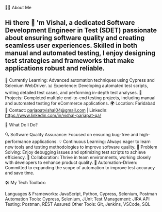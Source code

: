 👩‍💻 About Me

## Hi there 👋 'm Vishal, a dedicated Software Development Engineer in Test (SDET) passionate about ensuring software quality and creating seamless user experiences. Skilled in both manual and automated testing, I enjoy designing test strategies and frameworks that make applications robust and reliable.

🌱 Currently Learning: Advanced automation techniques using Cypress and Selenium WebDriver.
📊 Experience: Developing automated test scripts, writing detailed test cases, and performing in-depth test analyses.
💼 Projects: Completed multiple end-to-end testing projects, including manual and automated testing for eCommerce applications.
🌍 Location: Faridabad
📧 Contact: parjapatvishal04@gmail.com | LinkedIn: https://www.linkedin.com/in/vishal-parjapat-qa/


🚀 What Do I Do?

🔍 Software Quality Assurance: Focused on ensuring bug-free and high-performance applications.
💡 Continuous Learning: Always eager to learn new tools and testing methodologies to improve software quality.
🧩 Problem Solving: Enjoy debugging issues and optimizing test scripts to achieve efficiency.
🤝 Collaboration: Thrive in team environments, working closely with developers to enhance product quality.
🎯 Automation-Driven: Committed to expanding the scope of automation to improve test accuracy and save time.

🛠️ My Tech Toolbox:


Languages & Frameworks: JavaScript, Python, Cypress, Selenium, Postman
Automation Tools: Cypress, Selenium, JUnit
Test Management: JIRA
API Testing: Postman, REST Assured
Other Tools: Git, Jenkins, VSCode, SQL 



<!--
**VishalParjapat01/VishalParjapat01** is a ✨ _special_ ✨ repository because its `README.md` (this file) appears on your GitHub profile.

Here are some ideas to get you started:

- 🔭 I’m currently working on ...
- 🌱 I’m currently learning ...
- 👯 I’m looking to collaborate on ...
- 🤔 I’m looking for help with ...
- 💬 Ask me about ...
- 📫 How to reach me: ...
- 😄 Pronouns: ...
- ⚡ Fun fact: ...
-->
